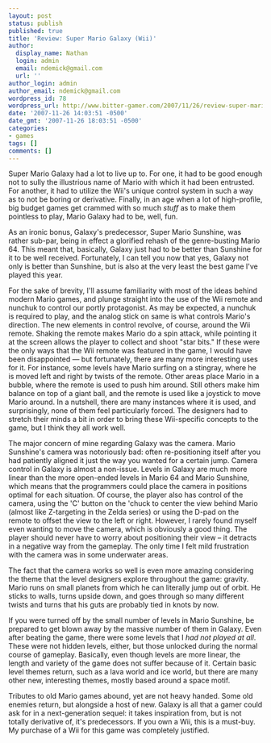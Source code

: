 ```yaml
---
layout: post
status: publish
published: true
title: 'Review: Super Mario Galaxy (Wii)'
author:
  display_name: Nathan
  login: admin
  email: ndemick@gmail.com
  url: ''
author_login: admin
author_email: ndemick@gmail.com
wordpress_id: 78
wordpress_url: http://www.bitter-gamer.com/2007/11/26/review-super-mario-galaxy-wii/
date: '2007-11-26 14:03:51 -0500'
date_gmt: '2007-11-26 18:03:51 -0500'
categories:
- games
tags: []
comments: []
---
```

Super Mario Galaxy had a lot to live up to. For one, it had to be good enough 
not to sully the illustrious name of Mario with which it had been entrusted. For 
another, it had to utilize the Wii's unique control system in such a way as to 
not be boring or derivative. Finally, in an age when a lot of high-profile, big 
budget games get crammed with so much _stuff_ as to make them pointless 
to play, Mario Galaxy had to be, well, fun.

As an ironic bonus, Galaxy's predecessor, Super Mario Sunshine, was rather 
sub-par, being in effect a glorified rehash of the genre-busting Mario 64. This 
meant that, basically, Galaxy just had to be better than Sunshine for it to be 
well received. Fortunately, I can tell you now that yes, Galaxy not only is 
better than Sunshine, but is also at the very least the best game I've played 
this year.

For the sake of brevity, I'll assume familiarity with most of the ideas behind 
modern Mario games, and plunge straight into the use of the Wii remote and 
nunchuk to control our portly protagonist. As may be expected, a nunchuk is 
required to play, and the analog stick on same is what controls Mario's 
direction. The new elements in control revolve, of course, around the Wii 
remote. Shaking the remote makes Mario do a spin attack, while pointing it at 
the screen allows the player to collect and shoot "star bits." If these were the 
only ways that the Wii remote was featured in the game, I would have been 
disappointed &mdash; but fortunately, there are many more interesting uses for 
it. For instance, some levels have Mario surfing on a stingray, where he is 
moved left and right by twists of the remote. Other areas place Mario in a 
bubble, where the remote is used to push him around. Still others make him 
balance on top of a giant ball, and the remote is used like a joystick to move 
Mario around. In a nutshell, there are many instances where it is used, and 
surprisingly, none of them feel particularly forced. The designers had to 
stretch their minds a bit in order to bring these Wii-specific concepts to the 
game, but I think they all work well.

The major concern of mine regarding Galaxy was the camera. Mario Sunshine's 
camera was notoriously bad: often re-positioning itself after you had patiently 
aligned it just the way you wanted for a certain jump. Camera control in Galaxy 
is almost a non-issue. Levels in Galaxy are much more linear than the more 
open-ended levels in Mario 64 and Mario Sunshine, which means that the 
programmers could place the camera in positions optimal for each situation. Of 
course, the player also has control of the camera, using the 'C' button on the 
'chuck to center the view behind Mario (almost like Z-targeting in the Zelda 
series) or using the D-pad on the remote to offset the view to the left or 
right. However, I rarely found myself even wanting to move the camera, which is 
obviously a good thing. The player should never have to worry about positioning 
their view &ndash; it detracts in a negative way from the gameplay. The only 
time I felt mild frustration with the camera was in some underwater areas.

The fact that the camera works so well is even more amazing considering the 
theme that the level designers explore throughout the game: gravity. Mario runs 
on small planets from which he can literally jump out of orbit. He sticks to 
walls, turns upside down, and goes through so many different twists and turns 
that his guts are probably tied in knots by now.

If you were turned off by the small number of levels in Mario Sunshine, be 
prepared to get blown away by the massive number of them in Galaxy. Even after 
beating the game, there were some levels that I _had not played at all_. These 
were not hidden levels, either, but those unlocked during the normal course of 
gameplay. Basically, even though levels are more linear, the length and variety 
of the game does not suffer because of it. Certain basic level themes return, 
such as a lava world and ice world, but there are many other new, interesting 
themes, mostly based around a space motif.

Tributes to old Mario games abound, yet are not heavy handed. Some old enemies return, but alongside a host of new. Galaxy is all that a gamer could ask for in a next-generation sequel: it takes inspiration from, but is not totally derivative of, it's predecessors. If you own a Wii, this is a must-buy. My purchase of a Wii for this game was completely justified.

